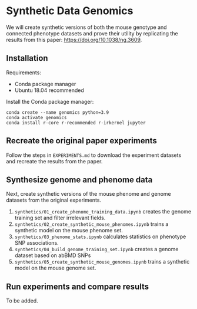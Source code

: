 # Synthetic Data Genomics
We will create synthetic versions of both the mouse genotype and connected phenotype datasets and prove their utility by replicating the results from this paper: https://doi.org/10.1038/ng.3609. 

## Installation

Requirements:
* Conda package manager
* Ubuntu 18.04 recommended


Install the Conda package manager:

```
conda create --name genomics python=3.9
conda activate genomics
conda install r-core r-recommended r-irkernel jupyter
```

## Recreate the original paper experiments
Follow the steps in `EXPERIMENTS.md` to download the experiment datasets and recreate the results from the paper.

## Synthesize genome and phenome data
Next, create synthetic versions of the mouse phenome and genome datasets from the original experiments.
1. `synthetics/01_create_phenome_training_data.ipynb` creates the genome training set and filter irrelevant fields.
2. `synthetics/02_create_synthetic_mouse_phenomes.ipynb` trains a synthetic model on the mouse phenome set.
3. `synthetics/03_phenome_stats.ipynb` calculates statistics on phenotype SNP associations.
4. `synthetics/04_build_genome_training_set.ipynb` creates a genome dataset based on abBMD SNPs 
5. `synthetics/05_create_synthetic_mouse_genomes.ipynb` trains a synthetic model on the mouse genome set.

## Run experiments and compare results
To be added.

